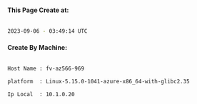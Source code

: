 
   
#### This Page Create at:

```bash

2023-09-06 - 03:49:14 UTC

```

#### Create By Machine:

```bash

Host Name : fv-az566-969

platform  : Linux-5.15.0-1041-azure-x86_64-with-glibc2.35

Ip Local  : 10.1.0.20

```

